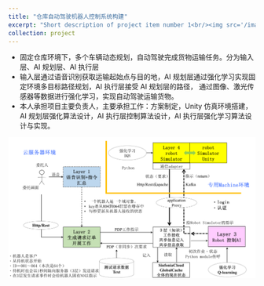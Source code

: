```yaml
---
title: "仓库自动驾驶机器人控制系统构建"
excerpt: "Short description of project item number 1<br/><img src='/images/Robot_workflow.png'><video src='/files/robot_demo_Trim.mp4' controls='controls' width='500' height='300'>"
collection: project
---
```


* 固定仓库环境下，多个车辆动态规划，自动驾驶完成货物运输任务。分为输入层、AI 规划层、AI 执行层
* 输入层通过语音识别获取运输起始点与目的地，AI 规划层通过强化学习实现固定环境多目标路径规划，AI 执行层接受 AI 规划层的路径，
通过图像、激光传感器等数据进行强化学习，实现自动驾驶运输货物。
* 本人承担项目主要负责人，主要承担工作：方案制定，Unity 仿真环境搭建，AI 规划层强化算法设计，AI 执行层控制算法设计，AI 执行层强化学习算法设计与实现。

<img src='/images/Robot_workflow.png'>
